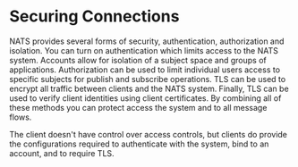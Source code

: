 # Securing Connections

NATS provides several forms of security, authentication, authorization and isolation. You can turn on authentication which limits access to the NATS system. Accounts allow for isolation of a subject space and groups of applications. Authorization can be used to limit individual users access to specific subjects for publish and subscribe operations. TLS can be used to encrypt all traffic between clients and the NATS system. Finally, TLS can be used to verify client identities using client certificates. By combining all of these methods you can protect access the system and to all message flows.

The client doesn't have control over access controls, but clients do provide the configurations required to authenticate with the system, bind to an account, and to require TLS.